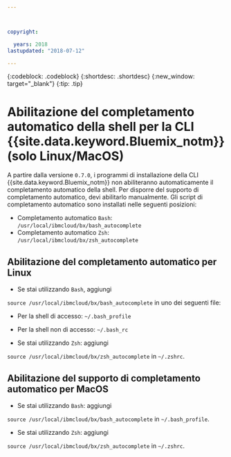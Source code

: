 ```yaml
---



copyright:

  years: 2018
lastupdated: "2018-07-12"

---
```


{:codeblock: .codeblock} 
{:shortdesc: .shortdesc}
{:new_window: target="_blank"}
{:tip: .tip}

# Abilitazione del completamento automatico della shell per la CLI {{site.data.keyword.Bluemix_notm}} (solo Linux/MacOS)

A partire dalla versione ` 0.7.0 `, i programmi di installazione della CLI {{site.data.keyword.Bluemix_notm}} non abiliteranno automaticamente il completamento automatico della shell. Per disporre del supporto di completamento automatico, devi abilitarlo manualmente. Gli script di completamento automatico sono installati nelle seguenti posizioni:

* Completamento automatico `Bash`: `/usr/local/ibmcloud/bx/bash_autocomplete`
* Completamento automatico `Zsh`: `/usr/local/ibmcloud/bx/zsh_autocomplete`

## Abilitazione del completamento automatico per Linux

* Se stai utilizzando `Bash`, aggiungi 

`source /usr/local/ibmcloud/bx/bash_autocomplete` in uno dei seguenti file:

  * Per la shell di accesso: `~/.bash_profile`
  * Per la shell non di accesso: `~/.bash_rc`
  
* Se stai utilizzando `Zsh`: aggiungi 

`source /usr/local/ibmcloud/bx/zsh_autocomplete` in `~/.zshrc`.

## Abilitazione del supporto di completamento automatico per MacOS

* Se stai utilizzando `Bash`: aggiungi 

`source /usr/local/ibmcloud/bx/bash_autocomplete` in `~/.bash_profile`.
* Se stai utilizzando `Zsh`: aggiungi 

`source /usr/local/ibmcloud/bx/zsh_autocomplete` in `~/.zshrc`.
